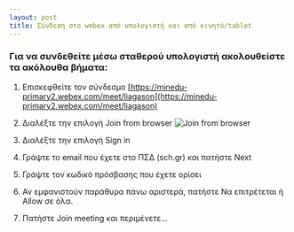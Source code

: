 ```yaml
---
layout: post
title: Σύνδεση στο webex από υπολογιστή και από κινητό/tablet
---
```


### Για να συνδεθείτε μέσω σταθερού υπολογιστή ακολουθείστε τα ακόλουθα βήματα:

1. Επισκεφθείτε τον σύνδεσμο [https://minedu-primary2.webex.com/meet/liagason](https://minedu-primary2.webex.com/meet/liagason)

2. Διαλέξτε την επιλογή Join from browser
![Join from browser](https://raw.githubusercontent.com/liagason/Jekyll-Blog/master/assets/images/1.jpg)
3. Διαλέξτε την επιλογή Sign in

4. Γράψτε το email που έχετε στο ΠΣΔ (sch.gr) και πατήστε Next

5. Γράψτε τον κωδικό πρόσβασης που έχετε ορίσει

6. Αν εμφανιστούν παράθυρα πάνω αριστερά, πατήστε Να επιτρέτεται ή Allow σε όλα.

7. Πατήστε Join meeting και περιμένετε...
